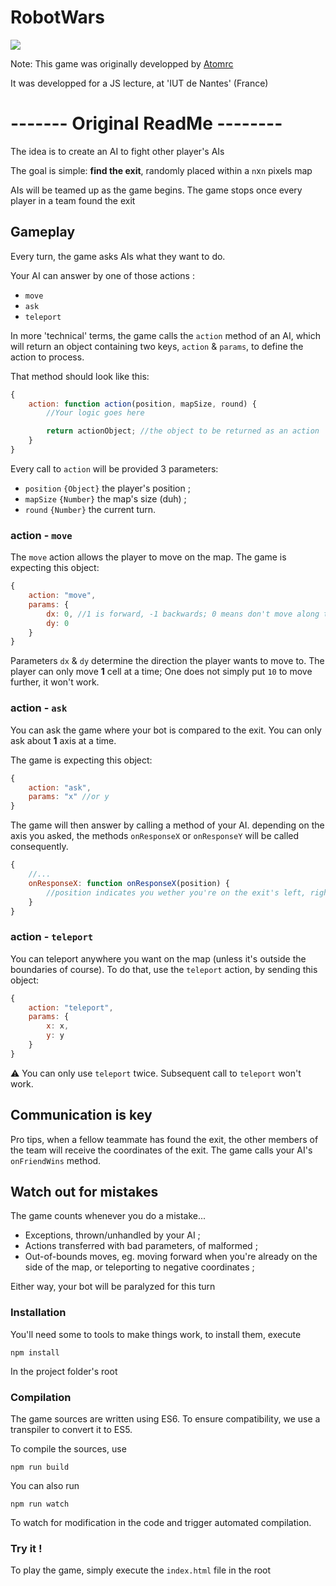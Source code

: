 # RobotWars

![](http://i.giphy.com/qoxM1gi6i0V9e.gif)

Note: This game was originally developped by [Atomrc](https://github.com/atomrc)

It was developped for a JS lecture, at 'IUT de Nantes' (France)


# ------- Original ReadMe --------

The idea is to create an AI to fight other player's AIs

The goal is simple: **find the exit**, randomly placed within a `n`x`n` pixels map

AIs will be teamed up as the game begins. The game stops once every player in a team found the exit

## Gameplay

Every turn, the game asks AIs what they want to do.

Your AI can answer by one of those actions :

- `move`
- `ask`
- `teleport`

In more 'technical' terms, the game calls the `action` method of an AI, which will return an object containing two keys, `action` & `params`, to define the action to process.

That method should look like this: 

```javascript
{
    action: function action(position, mapSize, round) {
        //Your logic goes here

        return actionObject; //the object to be returned as an action
    }
}
```

Every call to `action` will be provided 3 parameters:

- `position` `{Object}` the player's position ;
- `mapSize` `{Number}` the map's size (duh) ;
- `round` `{Number}` the current turn.

### action - `move`

The `move` action allows the player to move on the map. The game is expecting this object:

```javascript
{
    action: "move",
    params: {
        dx: 0, //1 is forward, -1 backwards; 0 means don't move along this axis
        dy: 0
    }
}
```
Parameters `dx` & `dy` determine the direction the player wants to move to. The player can only move **1** cell at a time; One does not simply put `10` to move further, it won't work.

### action - `ask`

You can ask the game where your bot is compared to the exit. You can only ask about **1** axis at a time.

The game is expecting this object:

```javascript
{
    action: "ask",
    params: "x" //or y
}
```

The game will then answer by calling a method of your AI. depending on the axis you asked, the methods `onResponseX` or `onResponseY` will be called consequently.

```javascript
{
    //...
    onResponseX: function onResponseX(position) {
        //position indicates you wether you're on the exit's left, right, or on the same column
    }
}
```

### action - `teleport`

You can teleport anywhere you want on the map (unless it's outside the boundaries of course). To do that, use the `teleport` action, by sending this object:

```javascript
{
    action: "teleport",
    params: {
        x: x,
        y: y
    }
}
```

⚠ You can only use `teleport` twice. Subsequent call to `teleport` won't work.

## Communication is key

Pro tips, when a fellow teammate has found the exit, the other members of the team will receive the coordinates of the exit.
The game calls your AI's `onFriendWins` method.

## Watch out for mistakes

The game counts whenever you do a mistake...

- Exceptions, thrown/unhandled by your AI ;
- Actions transferred with bad parameters, of malformed ;
- Out-of-bounds moves, eg. moving forward when you're already on the side of the map, or teleporting to negative coordinates ;

Either way, your bot will be paralyzed for this turn


### Installation

You'll need some to tools to make things work, to install them, execute

    npm install
    
In the project folder's root

### Compilation

The game sources are written using ES6. To ensure compatibility, we use a transpiler to convert it to ES5.

To compile the sources, use

    npm run build

You can also run

    npm run watch

To watch for modification in the code and trigger automated compilation.

### Try it !
To play the game, simply execute the `index.html` file in the root
